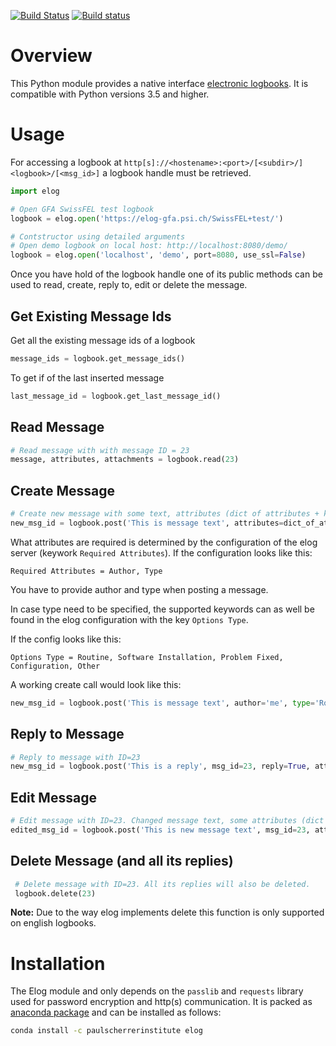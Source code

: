 [![Build Status](https://travis-ci.org/paulscherrerinstitute/py_elog.svg?branch=master)](https://travis-ci.org/paulscherrerinstitute/py_elog) [![Build status](https://ci.appveyor.com/api/projects/status/glo428gqw951y512?svg=true)](https://ci.appveyor.com/project/simongregorebner/py-elog)

# Overview
This Python module provides a native interface [electronic logbooks](https://midas.psi.ch/elog/). It is compatible with Python versions 3.5 and higher.

# Usage

For accessing a logbook at ```http[s]://<hostename>:<port>/[<subdir>/]<logbook>/[<msg_id>]``` a logbook handle must be retrieved.

```python
import elog

# Open GFA SwissFEL test logbook
logbook = elog.open('https://elog-gfa.psi.ch/SwissFEL+test/')

# Contstructor using detailed arguments
# Open demo logbook on local host: http://localhost:8080/demo/
logbook = elog.open('localhost', 'demo', port=8080, use_ssl=False)
```

Once you have hold of the logbook handle one of its public methods can be used to read, create, reply to, edit or delete the message.

## Get Existing Message Ids
Get all the existing message ids of a logbook

```python
message_ids = logbook.get_message_ids()
```

To get if of the last inserted message
```python
last_message_id = logbook.get_last_message_id()
```

## Read Message

 ``` python
 # Read message with with message ID = 23
 message, attributes, attachments = logbook.read(23)
 ```
## Create Message

``` python
# Create new message with some text, attributes (dict of attributes + kwargs) and attachments
new_msg_id = logbook.post('This is message text', attributes=dict_of_attributes, attachments=list_of_attachments, attribute_as_param='value')
```
 
What attributes are required is determined by the configuration of the elog server (keywork `Required Attributes`).
If the configuration looks like this:
 
```
Required Attributes = Author, Type
```
 
You have to provide author and type when posting a message.
 
In case type need to be specified, the supported keywords can as well be found in the elog configuration with the key `Options Type`.
 
If the config looks like this:
```
Options Type = Routine, Software Installation, Problem Fixed, Configuration, Other
```

A working create call would look like this:

```python
new_msg_id = logbook.post('This is message text', author='me', type='Routine')
```

 

## Reply to Message

 ```python
 # Reply to message with ID=23
 new_msg_id = logbook.post('This is a reply', msg_id=23, reply=True, attributes=dict_of_attributes, attachments=list_of_attachments, attribute_as_param='value')
 ```

## Edit Message

 ```python
 # Edit message with ID=23. Changed message text, some attributes (dict of edited attributes + kwargs) and new attachments
 edited_msg_id = logbook.post('This is new message text', msg_id=23, attributes=dict_of_changed_attributes, attachments=list_of_new_attachments, attribute_as_param='new value')
 ```

## Delete Message (and all its replies)

```python
 # Delete message with ID=23. All its replies will also be deleted.
 logbook.delete(23)
 ```

__Note:__ Due to the way elog implements delete this function is only supported on english logbooks.

# Installation
The Elog module and only depends on the `passlib` and `requests` library used for password encryption and http(s) communication. It is packed as [anaconda package](https://anaconda.org/paulscherrerinstitute/elog) and can be installed as follows:

```bash
conda install -c paulscherrerinstitute elog
```